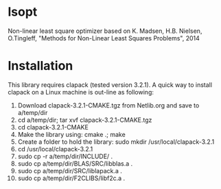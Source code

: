 # lsopt
 Non-linear least square optimizer based on K. Madsen, H.B. Nielsen, O.Tingleff, "Methods for Non-Linear Least Squares Problems", 2014

Installation
=======================
This library requires clapack (tested version 3.2.1). A quick way to install clapack on a Linux machine is out-line as following:

1. Download clapack-3.2.1-CMAKE.tgz from Netlib.org and save to a/temp/dir
1. cd a/temp/dir; tar xvf clapack-3.2.1-CMAKE.tgz
1. cd clapack-3.2.1-CMAKE
1. Make the library using: cmake .; make
1. Create a folder to hold the library: sudo mkdir /usr/local/clapack-3.2.1
1. cd /usr/local/clapack-3.2.1
1. sudo cp -r a/temp/dir/INCLUDE/ .
1. sudo cp a/temp/dir/BLAS/SRC/libblas.a .
1. sudo cp a/temp/dir/SRC/liblapack.a .
1. sudo cp a/temp/dir/F2CLIBS/libf2c.a .
